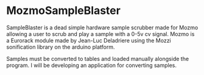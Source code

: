 # MozmoSampleBlaster

SampleBlaster is a dead simple hardware sample scrubber made for Mozmo allowing a user to scrub and play a sample with a 0-5v cv signal. Mozmo is a Eurorack module made by Jean-Luc Deladriere using the Mozzi sonification library on the arduino platform.

Samples must be converted to tables and loaded manually alongside the program. I will be developing an application for converting samples.
